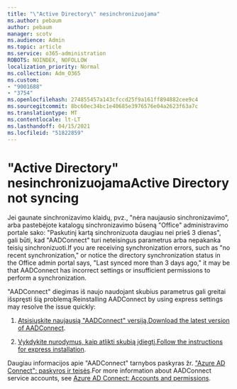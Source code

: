 ```yaml
---
title: "\"Active Directory\" nesinchronizuojama"
ms.author: pebaum
author: pebaum
manager: scotv
ms.audience: Admin
ms.topic: article
ms.service: o365-administration
ROBOTS: NOINDEX, NOFOLLOW
localization_priority: Normal
ms.collection: Adm_O365
ms.custom:
- "9001688"
- "3754"
ms.openlocfilehash: 274855457a143cfccd25f9a161ff894882cee9c4
ms.sourcegitcommit: 8bc60ec34bc1e40685e3976576e04a2623f63a7c
ms.translationtype: MT
ms.contentlocale: lt-LT
ms.lasthandoff: 04/15/2021
ms.locfileid: "51822859"
---
```

# <a name="active-directory-not-syncing"></a><span data-ttu-id="1e926-102">"Active Directory" nesinchronizuojama</span><span class="sxs-lookup"><span data-stu-id="1e926-102">Active Directory not syncing</span></span>

<span data-ttu-id="1e926-103">Jei gaunate sinchronizavimo klaidų, pvz., "nėra naujausio sinchronizavimo", arba pastebėjote katalogų sinchronizavimo būseną "Office" administravimo portale sako: "Paskutinį kartą sinchronizuota daugiau nei prieš 3 dienas", gali būti, kad "AADConnect" turi neteisingus parametrus arba nepakanka teisių sinchronizuoti.</span><span class="sxs-lookup"><span data-stu-id="1e926-103">If you are receiving synchronization errors, such as "no recent synchronization," or notice the directory synchronization status in the Office admin portal says, "Last synced more than 3 days ago," it may be that AADConnect has incorrect settings or insufficient permissions to perform a synchronization.</span></span>  

<span data-ttu-id="1e926-104">"AADConnect" diegimas iš naujo naudojant skubius parametrus gali greitai išspręsti šią problemą:</span><span class="sxs-lookup"><span data-stu-id="1e926-104">Reinstalling AADConnect by using express settings may resolve the issue quickly:</span></span>

1. <span data-ttu-id="1e926-105">[Atsisiųskite naujausią "AADConnect" versiją.](https://go.microsoft.com/fwlink/?LinkId=615771)</span><span class="sxs-lookup"><span data-stu-id="1e926-105">[Download the latest version of AADConnect](https://go.microsoft.com/fwlink/?LinkId=615771).</span></span>

2. <span data-ttu-id="1e926-106">[Vykdykite nurodymus, kaip atlikti skubią įdiegtį.](https://docs.microsoft.com/azure/active-directory/hybrid/how-to-connect-install-express)</span><span class="sxs-lookup"><span data-stu-id="1e926-106">[Follow the instructions for express installation](https://docs.microsoft.com/azure/active-directory/hybrid/how-to-connect-install-express).</span></span>

<span data-ttu-id="1e926-107">Daugiau informacijos apie "AADConnect" tarnybos paskyras žr. ["Azure AD Connect": paskyros ir teisės](https://docs.microsoft.com/azure/active-directory/hybrid/reference-connect-accounts-permissions).</span><span class="sxs-lookup"><span data-stu-id="1e926-107">For more information about AADConnect service accounts, see [Azure AD Connect: Accounts and permissions](https://docs.microsoft.com/azure/active-directory/hybrid/reference-connect-accounts-permissions).</span></span>
